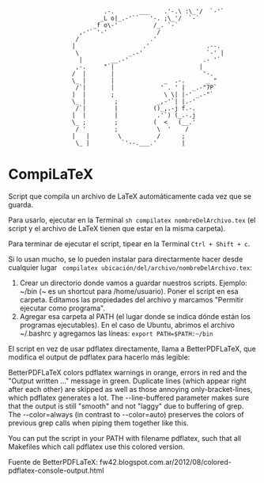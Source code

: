                                .-.       ___    .'-.\ :\_'/  `-'`
                              _L o|_.-'``   '-. ;\_'/  `-`
                            _f o\-'          /_. `-`
                        ,-'` '-'              /
                       /                    .'
                      |                   .'                .--.
                       \              _.-'                  `-' | 
                        |        __.-'                     .- '`
                       ,-.     "`|                        |
                      /  |       |                         '-.
                      \_ |       |              _  .-.      _ "
                       /`|       |             ' . ' |  _.-"7P`
                      |  |       ;              \ \| |-' _.-"`
                      \_ |        ;           _,-'`| |.-'
                       /`|        |          ()_,.-j f.-.
                      |  |        |           .'`) (_.-.j
                      \_ ;        ;          (  <   (__.'
                       / '        ;           \  '    /
                      |   |        \          /      ;
                       \_ |         `'--.___.'       |

                               
                               
# CompiLaTeX
Script que compila un archivo de LaTeX automáticamente cada vez que se guarda.

Para usarlo, ejecutar en la Terminal `sh compilatex nombreDelArchivo.tex` (el script y el archivo de LaTeX tienen que estar en la misma carpeta).

Para terminar de ejecutar el script, tipear en la Terminal `Ctrl + Shift + c`.



Si lo usan mucho, se lo pueden instalar para directarmente hacer desde cualquier lugar ` compilatex ubicación/del/archivo/nombreDelArchivo.tex`:

 1. Crear un directorio donde vamos a guardar nuestros scripts. Ejemplo: ~/bin (~ es un shortcut para /home/usuario).
    Poner el script en esa carpeta. Editamos las propiedades del archivo y marcamos "Permitir ejecutar como programa".
 2. Agregar esa carpeta al PATH (el lugar donde se indica dónde están los programas ejecutables). En el caso de Ubuntu, abrimos el archivo ~/.bashrc y agregamos las líneas:
      `export PATH=$PATH:~/bin `



El script en vez de usar pdflatex directamente, llama a BetterPDFLaTeX, que modifica el output de pdflatex para hacerlo más legible:

BetterPDFLaTeX colors pdflatex warnings in orange, errors in red and the "Output written ..." message in green.
Duplicate lines (which appear right after each other) are skipped as well as those annoying only-bracket-lines, which pdflatex generates a lot.
The --line-buffered parameter makes sure that the output is still "smooth" and not "laggy" due to buffering of grep.
The --color=always (in contrast to --color=auto) preserves the colors of previous grep calls when piping them together like this.

You can put the script in your PATH with filename pdflatex, such that all Makefiles which call pdflatex use this colored version.

Fuente de BetterPDFLaTeX: fw42.blogspot.com.ar/2012/08/colored-pdflatex-console-output.html

